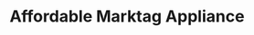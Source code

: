 ---
title: "Affordable Marktag Appliance"
url: /burnsville/affordable-marktag-appliance/
shop: electronics
---